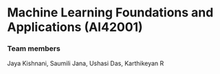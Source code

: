 # Machine Learning Foundations and Applications (AI42001)

### Team members
Jaya Kishnani, Saumili Jana, Ushasi Das, Karthikeyan R
